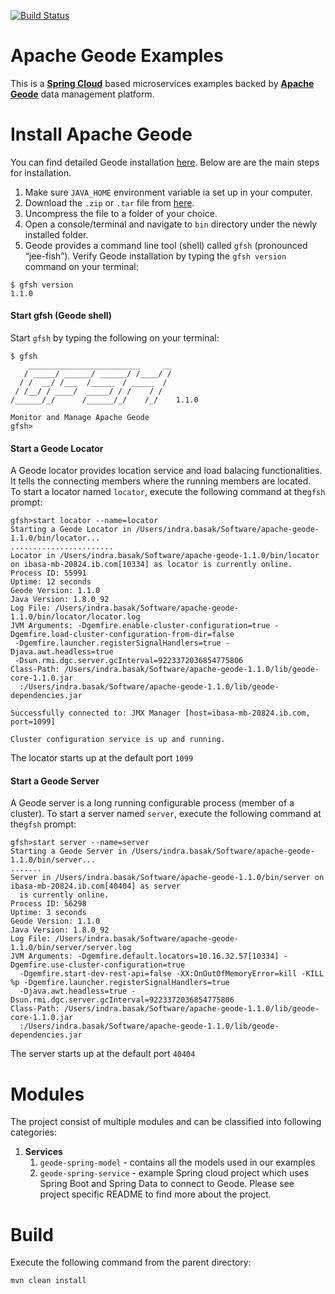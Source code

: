 [![Build Status][travis-badge]][travis-badge-url]

Apache Geode Examples
=========================================
This is a [**Spring Cloud**](http://projects.spring.io/spring-cloud/) based microservices examples backed by
[**Apache Geode**](http://geode.apache.org/) data management platform.
 
# Install Apache Geode
You can find detailed Geode installation [here](http://geode.apache.org/docs/guide/11/getting_started/installation/install_standalone.html#concept_0129F6A1D0EB42C4A3D24861AF2C5425).
Below are are the main steps for installation.

1. Make sure `JAVA_HOME` environment variable ia set up in your computer.
2. Download the `.zip` or `.tar` file from [here](http://geode.apache.org/releases/).
3. Uncompress the file to a folder of your choice.
4. Open a console/terminal and navigate to `bin` directory under the newly installed folder.
5. Geode provides a command line tool (shell) called `gfsh` (pronounced “jee-fish”). 
Verify Geode installation by typing the `gfsh version` command on your terminal:
```
$ gfsh version
1.1.0
```

#### Start gfsh (Geode shell)
Start `gfsh` by typing the following on your terminal:
```
$ gfsh
    _________________________     __
   / _____/ ______/ ______/ /____/ /
  / /  __/ /___  /_____  / _____  / 
 / /__/ / ____/  _____/ / /    / /  
/______/_/      /______/_/    /_/    1.1.0

Monitor and Manage Apache Geode
gfsh>
```

#### Start a Geode Locator
A Geode locator provides location service and load balacing functionalities. It tells the connecting members where 
the running members are located.  
To start a locator named `locator`, execute the following command at the`gfsh` prompt: 
```
gfsh>start locator --name=locator
Starting a Geode Locator in /Users/indra.basak/Software/apache-geode-1.1.0/bin/locator...
.......................
Locator in /Users/indra.basak/Software/apache-geode-1.1.0/bin/locator on ibasa-mb-20824.ib.com[10334] as locator is currently online.
Process ID: 55991
Uptime: 12 seconds
Geode Version: 1.1.0
Java Version: 1.8.0_92
Log File: /Users/indra.basak/Software/apache-geode-1.1.0/bin/locator/locator.log
JVM Arguments: -Dgemfire.enable-cluster-configuration=true -Dgemfire.load-cluster-configuration-from-dir=false 
 -Dgemfire.launcher.registerSignalHandlers=true -Djava.awt.headless=true 
 -Dsun.rmi.dgc.server.gcInterval=9223372036854775806
Class-Path: /Users/indra.basak/Software/apache-geode-1.1.0/lib/geode-core-1.1.0.jar
  :/Users/indra.basak/Software/apache-geode-1.1.0/lib/geode-dependencies.jar

Successfully connected to: JMX Manager [host=ibasa-mb-20824.ib.com, port=1099]

Cluster configuration service is up and running.
```
The locator starts up at the default port `1099`

#### Start a Geode Server
A Geode server is a long running configurable process (member of a cluster).
To start a server named `server`, execute the following command at the`gfsh` prompt: 
```
gfsh>start server --name=server
Starting a Geode Server in /Users/indra.basak/Software/apache-geode-1.1.0/bin/server...
.......
Server in /Users/indra.basak/Software/apache-geode-1.1.0/bin/server on ibasa-mb-20824.ib.com[40404] as server 
  is currently online.
Process ID: 56298
Uptime: 3 seconds
Geode Version: 1.1.0
Java Version: 1.8.0_92
Log File: /Users/indra.basak/Software/apache-geode-1.1.0/bin/server/server.log
JVM Arguments: -Dgemfire.default.locators=10.16.32.57[10334] -Dgemfire.use-cluster-configuration=true 
  -Dgemfire.start-dev-rest-api=false -XX:OnOutOfMemoryError=kill -KILL %p -Dgemfire.launcher.registerSignalHandlers=true 
  -Djava.awt.headless=true -Dsun.rmi.dgc.server.gcInterval=9223372036854775806
Class-Path: /Users/indra.basak/Software/apache-geode-1.1.0/lib/geode-core-1.1.0.jar
  :/Users/indra.basak/Software/apache-geode-1.1.0/lib/geode-dependencies.jar
```
The server starts up at the default port `40404`


# Modules
The project consist of multiple modules and can be classified into following categories:

1. **Services**
    1. `geode-spring-model` - contains all the models used in our examples
    2. `geode-spring-service` - example Spring cloud project which uses Spring Boot and Spring Data to connect to Geode. 
    Please see project specific README to find more about the project.


# Build
Execute the following command from the parent directory:
```
mvn clean install
```

[travis-badge]: https://travis-ci.org/indrabasak/spring-cloud-example.svg?branch=master
[travis-badge-url]: https://travis-ci.org/indrabasak/spring-cloud-example/